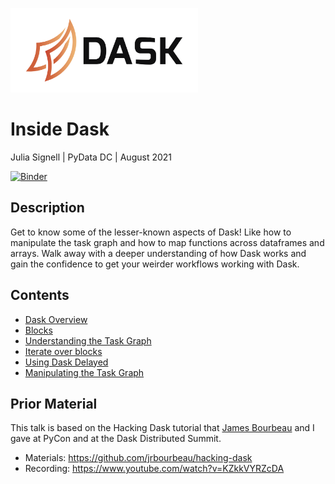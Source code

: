 <img src="images/dask_horizontal.svg"
     width="300px"
     alt="Dask logo">
     

# Inside Dask

Julia Signell | PyData DC | August 2021

[![Binder](https://mybinder.org/badge_logo.svg)](https://mybinder.org/v2/gh/jsignell/inside-dask/main?urlpath=lab)


## Description

Get to know some of the lesser-known aspects of Dask! Like how to manipulate the task graph and how to map functions across dataframes and arrays. Walk away with a deeper understanding of how Dask works and gain the confidence to get your weirder workflows working with Dask.

## Contents

* [Dask Overview](1-overview)
* [Blocks](2-blocks)
* [Understanding the Task Graph](3-task-graphs)
* [Iterate over blocks](4-iterate-over-blocks)
* [Using Dask Delayed](5-delayed)
* [Manipulating the Task Graph](6-manipulate-task-graphs)

## Prior Material

This talk is based on the Hacking Dask tutorial that [James Bourbeau](https://github.com/jrbourbeau) and I gave at PyCon and at the Dask Distributed Summit.

* Materials: https://github.com/jrbourbeau/hacking-dask
* Recording: https://www.youtube.com/watch?v=KZkkVYRZcDA
